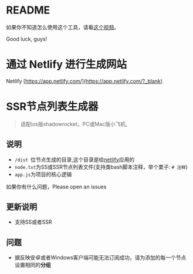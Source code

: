 # README
如果你不知道怎么使用这个工具，请看[这个视频](https://www.youtube.com/watch?v=1Pm2gzSDaX0/?_blank)。

Good luck, guys!

# 通过 Netlify 进行生成网站
Netlify [https://app.netlify.com/](https://app.netlify.com/?_blank)

# SSR节点列表生成器
> 适配ios版shadowrocket，PC或Mac版小飞机,

## 说明
- `/dist `位节点生成的目录,这个目录是给[netlify](https://app.netlify.com/)应用的
- `node.txt`为SS或SSR节点列表文件(支持类bash脚本注释，举个栗子: `# 注释`)
- `app.js`为项目的核心逻辑

如果你有什么问题，Please open an issues


## 更新说明
- 支持SS或者SSR

## 问题
- 据反映安卓或者Windows客户端可能无法订阅成功，请为添加的每一个节点设置相同的**分组**
